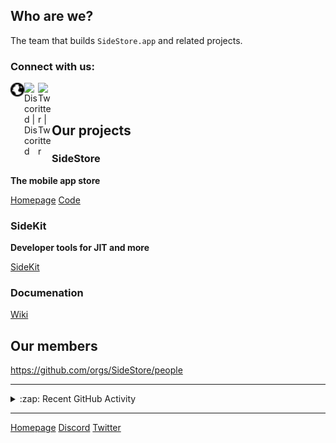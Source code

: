 <!-- 
Docs: How to use GitHub README and actions to auto-generate embedded content.
https://github.com/anuraghazra/github-readme-stats
https://www.youtube.com/watch?v=n6d4KHSKqGk
https://github.com/rahuldkjain/github-profile-readme-generator
 -->

## Who are we?

The team that builds `SideStore.app` and related projects.

### Connect with us:

<!--
[![Website](https://img.shields.io/website?label=sidestore.io&style=for-the-badge&url=https://sidestore.io)](https://sidestore.io)
[![Twitter Follow](https://img.shields.io/twitter/follow/sidestore_io?color=1DA1F2&logo=twitter&style=for-the-badge)](https://twitter.com/intent/follow?original_referer=https%3A%2F%2Fgithub.com%2Fsidestore&screen_name=sidestore)
[![GitHub Followers](https://img.shields.io/github/followers/sidestore?style=for-the-badge)]()
[![GitHub Sponsors](https://img.shields.io/github/sponsors/sidestore?style=for-the-badge
)]() 
-->

[<img align="left" alt="sidestore.io" width="22px" src="https://raw.githubusercontent.com/iconic/open-iconic/master/svg/globe.svg" />][website]
[<img align="left" alt="Discord | Discord" width="22px" src="https://cdn.jsdelivr.net/npm/simple-icons@v3/icons/discord.svg" />][discord]
[<img align="left" alt="Twitter | Twitter" width="22px" src="https://cdn.jsdelivr.net/npm/simple-icons@v3/icons/twitter.svg" />][twitter]

<br />
<br />

## Our projects

### SideStore

__The mobile app store__

[Homepage][website]
[Code][git.sidestore]

### SideKit

__Developer tools for JIT and more__

[SideKit][git.sidekit]

### Documenation

[Wiki][wiki]

## Our members

https://github.com/orgs/SideStore/people

---

<details>
  <summary>:zap: Recent GitHub Activity</summary>

<!--START_SECTION:activity-->
1. 🗣 Commented on [#444](https://github.com/SideStore/SideStore/issues/444) in [SideStore/SideStore](https://github.com/SideStore/SideStore)
2. ❗️ Closed issue [#444](https://github.com/SideStore/SideStore/issues/444) in [SideStore/SideStore](https://github.com/SideStore/SideStore)
3. ❗️ Opened issue [#444](https://github.com/SideStore/SideStore/issues/444) in [SideStore/SideStore](https://github.com/SideStore/SideStore)
4. ❗️ Opened issue [#443](https://github.com/SideStore/SideStore/issues/443) in [SideStore/SideStore](https://github.com/SideStore/SideStore)
5. 🗣 Commented on [#442](https://github.com/SideStore/SideStore/issues/442) in [SideStore/SideStore](https://github.com/SideStore/SideStore)
6. ❗️ Closed issue [#442](https://github.com/SideStore/SideStore/issues/442) in [SideStore/SideStore](https://github.com/SideStore/SideStore)
7. 🗣 Commented on [#442](https://github.com/SideStore/SideStore/issues/442) in [SideStore/SideStore](https://github.com/SideStore/SideStore)
8. 🗣 Commented on [#442](https://github.com/SideStore/SideStore/issues/442) in [SideStore/SideStore](https://github.com/SideStore/SideStore)
9. ❗️ Opened issue [#442](https://github.com/SideStore/SideStore/issues/442) in [SideStore/SideStore](https://github.com/SideStore/SideStore)
10. 🗣 Commented on [#344](https://github.com/SideStore/SideStore/issues/344) in [SideStore/SideStore](https://github.com/SideStore/SideStore)
11. 🗣 Commented on [#421](https://github.com/SideStore/SideStore/issues/421) in [SideStore/SideStore](https://github.com/SideStore/SideStore)
12. 💪 Opened PR [#18](https://github.com/SideStore/SideStore-Docs/pull/18) in [SideStore/SideStore-Docs](https://github.com/SideStore/SideStore-Docs)
13. ❗️ Closed issue [#441](https://github.com/SideStore/SideStore/issues/441) in [SideStore/SideStore](https://github.com/SideStore/SideStore)
14. 🗣 Commented on [#441](https://github.com/SideStore/SideStore/issues/441) in [SideStore/SideStore](https://github.com/SideStore/SideStore)
15. 🗣 Commented on [#441](https://github.com/SideStore/SideStore/issues/441) in [SideStore/SideStore](https://github.com/SideStore/SideStore)
16. 🗣 Commented on [#441](https://github.com/SideStore/SideStore/issues/441) in [SideStore/SideStore](https://github.com/SideStore/SideStore)
17. 🗣 Commented on [#441](https://github.com/SideStore/SideStore/issues/441) in [SideStore/SideStore](https://github.com/SideStore/SideStore)
18. 🗣 Commented on [#441](https://github.com/SideStore/SideStore/issues/441) in [SideStore/SideStore](https://github.com/SideStore/SideStore)
19. 🗣 Commented on [#441](https://github.com/SideStore/SideStore/issues/441) in [SideStore/SideStore](https://github.com/SideStore/SideStore)
20. ❗️ Opened issue [#441](https://github.com/SideStore/SideStore/issues/441) in [SideStore/SideStore](https://github.com/SideStore/SideStore)
<!--END_SECTION:activity-->

</details>

---

[Homepage][patreon] [Discord][discord] [Twitter][twitter]

<!--
- [Patreon][patreon]
- [OpenCollective][opencollective]
- [YouTube][youtube]
-->

[website]: https://sidestore.io
[wiki]: https://wiki.sidestore.io
[twitter]: https://twitter.com/sidestore_io
[discord]: https://discord.gg/sidestore-949183273383395328
[youtube]: https://youtube.com/TODO
[patreon]: https://www.patreon.com/SideStore
[opencollective]: https://opencollective.com/TODO
[git.sidestore]: https://github.com/SideStore/SideStore/
[git.sidekit]: https://github.com/SideStore/SideKit

